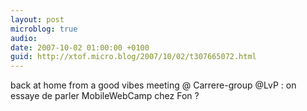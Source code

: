 ```yaml
---
layout: post
microblog: true
audio: 
date: 2007-10-02 01:00:00 +0100
guid: http://xtof.micro.blog/2007/10/02/t307665072.html
---
```

back at home from a good vibes meeting @ Carrere-group @LvP : on essaye de parler MobileWebCamp chez Fon ?
